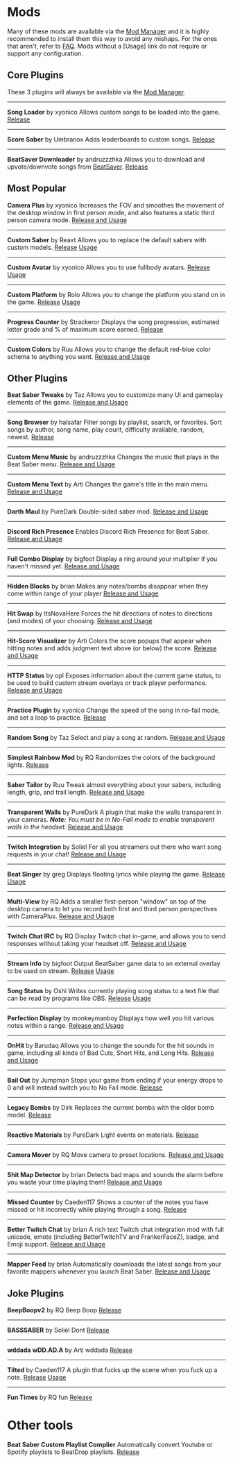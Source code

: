 <!-- TITLE: All Mods -->
<!-- SUBTITLE: An attempt to list all mods that exist for Beat Saber -->

# Mods
Many of these mods are available via the [Mod Manager](/beginners-guide#beat-saber-mod-manager) and it is highly recommended to install them this way to avoid any mishaps. For the ones that aren't, refer to [FAQ](faq#how-do-i-load-other-plugins). Mods without a [Usage] link do not require or support any configuration.

## Core Plugins
These 3 plugins will always be available via the [Mod Manager](/beginners-guide#beat-saber-mod-manager).

---

**Song Loader** by xyonico
Allows custom songs to be loaded into the game.
[Release](https://www.modsaber.ml/mod/song-loader)

---

**Score Saber** by Umbranox
Adds leaderboards to custom songs.
[Release](https://www.modsaber.ml/mod/scoresaber)

---

**BeatSaver Downloader** by andruzzzhka
Allows you to download and upvote/downvote songs from [BeatSaver](https://beatsaver.com/browse/downloads).
[Release](https://www.modsaber.ml/mod/beatsaverdownloader) 


## Most Popular

**Camera Plus** by xyonico
Increases the FOV and smoothes the movement of the desktop window in first person mode, and also features a static third person camera mode.
[Release and Usage](https://www.modsaber.ml/mod/camera-plus)

---

**Custom Saber** by Reaxt
Allows you to replace the default sabers with custom models.
[Release](https://www.modsaber.ml/mod/custom-saber) [Usage](https://wiki.assistant.moe/models/custom-sabers)

---

**Custom Avatar** by xyonico
Allows you to use fullbody avatars.
[Release](https://github.com/xyonico/CustomAvatarsPlugin/releases) [Usage](https://wiki.assistant.moe/models/custom-avatars)

---

**Custom Platform** by Rolo
Allows you to change the platform you stand on in the game.
[Release](https://www.modsaber.ml/mod/custom-platforms) [Usage](https://wiki.assistant.moe/models/custom-platforms)

---

**Progress Counter** by Strackeror
Displays the song progression, estimated letter grade and % of maximum score earned. 
[Release](https://github.com/Strackeror/BeatSaberProgressCounter/releases)

---

**Custom Colors** by Ruu
Allows you to change the default red-blue color schema to anything you want.
[Release and Usage](https://www.modsaber.ml/mod/customcolors)

## Other Plugins

**Beat Saber Tweaks** by Taz
Allows you to customize many UI and gameplay elements of the game.
[Release and Usage](https://www.modsaber.ml/mod/beatsabertweaks)

---

**Song Browser** by halsafar
Filter songs by playlist, search, or favorites. Sort songs by author, song name, play count, difficulty available, random, newest.
[Release](https://www.modsaber.ml/mod/songbrowserplugin)

---

**Custom Menu Music** by andruzzzhka
Changes the music that plays in the Beat Saber menu.
[Release and Usage](https://www.modsaber.ml/mod/custommenumusic)

---

**Custom Menu Text** by Arti
Changes the game's title in the main menu.
[Release and Usage](https://www.modsaber.ml/mod/custommenutext)

---

**Darth Maul** by PureDark
Double-sided saber mod.
[Release and Usage](https://www.modsaber.ml/mod/darthmaul)

---

**Discord Rich Presence**
Enables Discord Rich Presence for Beat Saber.
[Release and Usage](https://www.modsaber.ml/mod/discord-presence)

---

**Full Combo Display** by bigfoot
Display a ring around your multiplier if you haven't missed yet.
[Release and Usage](https://www.modsaber.ml/mod/fullcombodisplay)

---

**Hidden Blocks** by brian
Makes any notes/bombs disappear when they come within range of your player
[Release and Usage](https://www.modsaber.ml/mod/hiddenblocks)

---

**Hit Swap** by ItsNovaHere
Forces the hit directions of notes to directions (and modes) of your choosing.
[Release and Usage](https://www.modsaber.ml/mod/hitswap)

---

**Hit-Score Visualizer** by Arti
Colors the score popups that appear when hitting notes and adds judgment text above (or below) the score.
[Release and Usage](https://www.modsaber.ml/mod/hitscorevisualizer)

---

**HTTP Status** by opl
Exposes information about the current game status, to be used to build custom stream overlays or track player performance.
[Release and Usage](https://www.modsaber.ml/mod/http-status)

---

**Practice Plugin** by xyonico
Change the speed of the song in no-fail mode, and set a loop to practice.
[Release](https://www.modsaber.ml/mod/practice-plugin)

---

**Random Song** by Taz
Select and play a song at random.
[Release and Usage](https://www.modsaber.ml/mod/randomsong)

---

**Simplest Rainbow Mod** by RQ
Randomizes the colors of the background lights.
[Release](https://www.modsaber.ml/mod/simplestrainbowmod)

---

**Saber Tailor** by Ruu
Tweak almost everything about your sabers, including length, grip, and trail length.
[Release and Usage](https://www.modsaber.ml/mod/sabertailor)

---

**Transparent Walls** by PureDark
A plugin that make the walls transparent in your cameras.
***Note:** You must be in No-Fail mode to enable transparent walls in the headset.*
[Release and Usage](https://www.modsaber.ml/mod/transparentwall)

---

**Twitch Integration** by Soliel
For all you streamers out there who want song requests in your chat!
[Release and Usage](https://www.modsaber.ml/mod/twitch-integration)

---

**Beat Singer** by greg
Displays floating lyrics while playing the game.
[Release](https://github.com/6A/BeatSinger/releases) [Usage](https://github.com/6A/BeatSinger)

---

**Multi-View** by RQ
Adds a smaller first-person "window" on top of the desktop camera to let you record both first and third person perspectives with CameraPlus.
[Release and Usage](https://www.realitys.space/BeatSaber/Guides/MultiView/)

---

**Twitch Chat IRC** by RQ
Display Twitch chat in-game, and allows you to send responses without taking your headset off.
[Release and Usage](https://www.realitys.space/BeatSaber/Guides/TwitchChat/)

---

**Stream Info** by bigfoot
Output BeatSaber game data to an external overlay to be used on stream.
[Release](https://github.com/bigfoott/BeatSaberStreamInfo/releases) [Usage](https://github.com/bigfoott/BeatSaberStreamInfo)

---

**Song Status** by Oshi
Writes currently playing song status to a text file that can be read by programs like OBS.
[Release](https://github.com/OshiHidra/SongStatus/releases) [Usage](https://github.com/OshiHidra/SongStatus)

---

**Perfection Display** by monkeymanboy
Displays how well you hit various notes within a range.
[Release and Usage](https://github.com/monkeymanboy/BeatSaberPerfectionDisplay/releases)

---

**OnHit** by Barudaq
Allows you to change the sounds for the hit sounds in game, including all kinds of Bad Cuts, Short Hits, and Long Hits. 
[Release and Usage](https://discordapp.com/channels/441805394323439646/473162851666886676/484797887814041615)

---

**Bail Out** by Jumpman
Stops your game from ending if your energy drops to 0 and will instead switch you to No Fail mode.
[Release](https://github.com/JumpmanSr/BailOutMode/releases)

---

**Legacy Bombs** by Dirk
Replaces the current bombs with the older bomb model.
[Release](https://cdn.discordapp.com/attachments/473162851666886676/490717535407439872/LegacyBombMod.zip)

---

**Reactive Materials** by PureDark
Light events on materials.
[Release](https://github.com/PureDark/ReactiveMaterial/releases/)

---

**Camera Mover** by RQ
Move camera to preset locations.
[Release and Usage](https://cdn.discordapp.com/attachments/473162851666886676/489583832803180545/CameraMover.zip)

---

**Shit Map Detector** by brian
Detects bad maps and sounds the alarm before you waste your time playing them!
[Release and Usage](https://brian91292.github.io/BeatSaber-ShitMapDetector/)

---

**Missed Counter** by Caeden117
Shows a counter of the notes you have missed or hit incorrectly while playing through a song.
[Release](https://github.com/Caeden117/MissedCounter/releases/)

---

**Better Twitch Chat** by brian
A rich text Twitch chat integration mod with full unicode, emote (including BetterTwitchTV and FrankerFaceZ), badge, and Emoji support.
[Release and Usage](https://brian91292.github.io/BeatSaber-BetterTwitchChat/)

---

**Mapper Feed** by brian
Automatically downloads the latest songs from your favorite mappers whenever you launch Beat Saber.
[Release and Usage](https://brian91292.github.io/BeatSaber-MapperFeed/)

## Joke Plugins

**BeepBoopv2** by RQ
Beep Boop
[Release](https://cdn.discordapp.com/attachments/473162851666886676/484863513563627531/BeepBoopV2.dll)

---

**BASSSABER** by Soliel
Dont
[Release](https://cdn.discordapp.com/attachments/473162851666886676/484421756770320394/BASSSABER.dll)

---

**wddada wDD.AD.A** by Arti
wddada
[Release](https://cdn.discordapp.com/attachments/473162851666886676/483198154385129473/wddada.zip)

---

**Tilted** by Caeden117
A plugin that fucks up the scene when you fuck up a note.
[Release](https://github.com/Caeden117/BeatSaberTilted/releases) [Usage](https://github.com/Caeden117/BeatSaberTilted)

---

**Fun Times** by RQ
fun
[Release](https://cdn.discordapp.com/attachments/473162851666886676/490360478112022551/FunTimes.dll)

# Other tools
**Beat Saber Custom Playlist Complier**
Automatically convert Youtube or Spotify playlists to BeatDrop playlists.
[Release](https://bscustomplaylistcompiler.github.io/)


